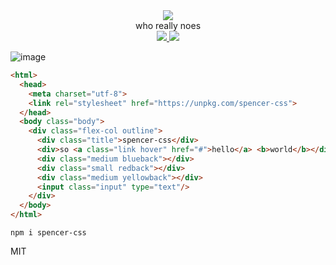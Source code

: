 <div align="center">
  <img src="https://cloud.githubusercontent.com/assets/399657/23590290/ede73772-01aa-11e7-8915-181ef21027bc.png" />
  <div>who really noes</div>
  <a href="https://npmjs.org/package/spencer-css">
    <img src="https://img.shields.io/npm/v/spencer-css.svg?style=flat-square" />
  </a>
  <a href="https://nodejs.org/api/documentation.html#documentation_stability_index">
    <img src="https://img.shields.io/badge/stability-stable-green.svg?style=flat-square" />
  </a>
</div>

![image](https://user-images.githubusercontent.com/399657/43024841-89e68470-8c3d-11e8-85c2-f7454136a50f.png)

```html
<html>
  <head>
    <meta charset="utf-8">
    <link rel="stylesheet" href="https://unpkg.com/spencer-css">
  </head>
  <body class="body">
    <div class="flex-col outline">
      <div class="title">spencer-css</div>
      <div>so <a class="link hover" href="#">hello</a> <b>world</b></div>
      <div class="medium blueback"></div>
      <div class="small redback"></div>
      <div class="medium yellowback"></div>
      <input class="input" type="text"/>
    </div>
  </body>
</html>
```

`npm i spencer-css`

MIT
